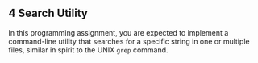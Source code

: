 ## 4 Search Utility

In this programming assignment, you are expected to implement a command-line utility that
searches for a specific string in one or multiple files, similar in spirit to the UNIX
`grep` command.
